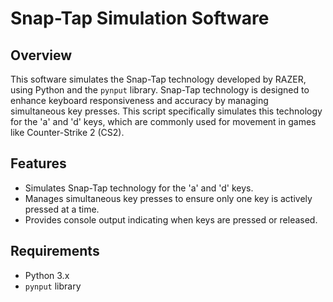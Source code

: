 # Snap-Tap Simulation Software

## Overview

This software simulates the Snap-Tap technology developed by RAZER, using Python and the `pynput` library. Snap-Tap technology is designed to enhance keyboard responsiveness and accuracy by managing simultaneous key presses. This script specifically simulates this technology for the 'a' and 'd' keys, which are commonly used for movement in games like Counter-Strike 2 (CS2).

## Features

- Simulates Snap-Tap technology for the 'a' and 'd' keys.
- Manages simultaneous key presses to ensure only one key is actively pressed at a time.
- Provides console output indicating when keys are pressed or released.

## Requirements

- Python 3.x
- `pynput` library
